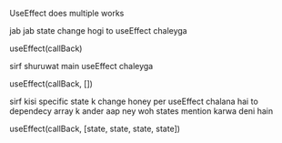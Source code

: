 UseEffect does multiple works

jab jab state change hogi to useEffect chaleyga

useEffect(callBack)

sirf shuruwat main useEffect chaleyga

useEffect(callBack, [])

sirf kisi specific state k change honey per useEffect chalana hai to dependecy array k ander aap ney woh states mention karwa deni hain

useEffect(callBack, [state, state, state, state])